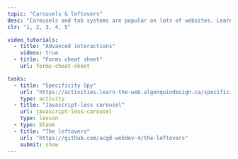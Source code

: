 ```yaml
---
topic: "Carousels & leftovers"
desc: "Carousels and tab systems are popular on lots of websites. Learn to implement a functional and reusable carousel without Javascript."
clr: "1, 2, 3, 4, 5"

video_tutorials:
  - title: "Advanced interactions"
    videos: true
  - title: "Forms cheat sheet"
    url: forms-cheat-sheet

tasks:
  - title: "Specificity Spy"
    url: "https://activities.learn-the-web.algonquindesign.ca/specificity-spy/"
    type: activity
  - title: "Javascript-less carousel"
    url: javascript-less-carousel
    type: lesson
  - type: blank
  - title: "The leftovers"
    url: "https://github.com/acgd-webdev-4/the-leftovers"
    submit: show
---
```

